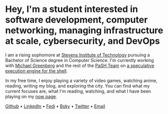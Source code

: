 # Hey, I'm a student interested in software **development**, computer **networking**, managing **infrastructure** at **scale**, **cybersecurity**, and **DevOps**

I am a rising sophomore at [Stevens Institute of
Technology](https://www.stevens.edu/school-engineering-science/departments/computer-science)
pursuing a Bachelor of Science degree in Computer Science. I'm currently working
with [Michael Greenberg](https://greenberg.science/) and the rest of the [PaSH
Team](https://binpa.sh/) on [a speculative execution engine for the
shell](https://sigops.org/s/conferences/hotos/2023/papers/liargkovas.pdf).

In my free time, I enjoy playing a variety of video games, watching anime,
reading, writing my blog, and exploring the city. You can find what my current
focuses are, what I'm reading, watching, and what I have been playing on my [now
page](/now).

[Github](https://github.com/ericzty) •
[LinkedIn](https://linkedin.com/in/tianyu-zhu-577356250) •
[Fedi](https://uwu.social/@eric) • [Bsky](https://bsky.app/profile/ericz.me) •
[Twitter](https://twitter.com/ericzty) • [Email](mailto:eric@ericz.me)
